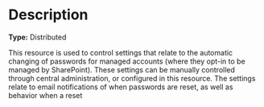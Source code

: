 # Description

**Type:** Distributed

This resource is used to control settings that relate to the automatic
changing of passwords for managed accounts (where they opt-in to be managed by
SharePoint). These settings can be manually controlled through central
administration, or configured in this resource. The settings relate to email
notifications of when passwords are reset, as well as behavior when a reset
